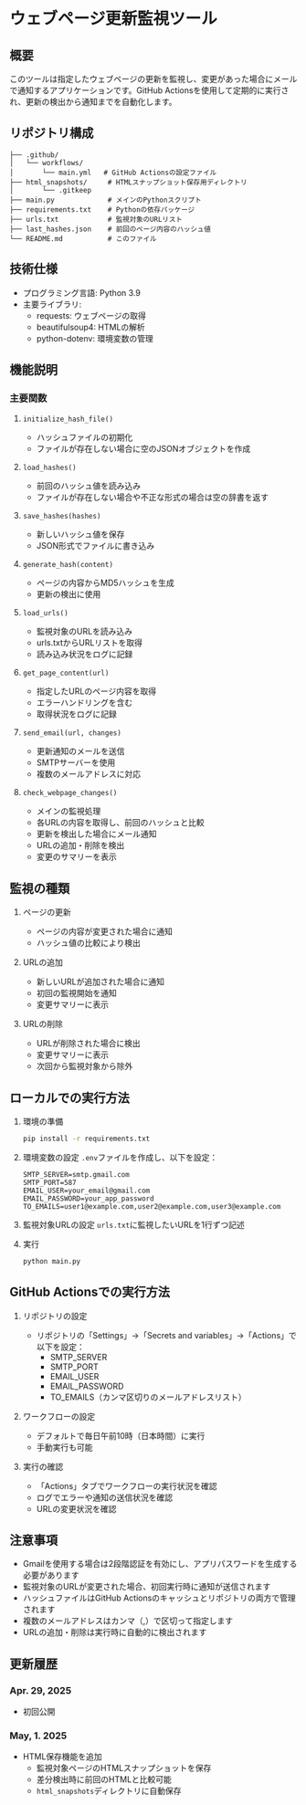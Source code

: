 # ウェブページ更新監視ツール

## 概要
このツールは指定したウェブページの更新を監視し、変更があった場合にメールで通知するアプリケーションです。GitHub Actionsを使用して定期的に実行され、更新の検出から通知までを自動化します。

## リポジトリ構成
```
├── .github/
│   └── workflows/
│       └── main.yml   # GitHub Actionsの設定ファイル
├── html_snapshots/     # HTMLスナップショット保存用ディレクトリ
│       └── .gitkeep     
├── main.py             # メインのPythonスクリプト
├── requirements.txt    # Pythonの依存パッケージ
├── urls.txt            # 監視対象のURLリスト
├── last_hashes.json    # 前回のページ内容のハッシュ値
└── README.md           # このファイル
```

## 技術仕様
- プログラミング言語: Python 3.9
- 主要ライブラリ:
  - requests: ウェブページの取得
  - beautifulsoup4: HTMLの解析
  - python-dotenv: 環境変数の管理

## 機能説明
### 主要関数
1. `initialize_hash_file()`
   - ハッシュファイルの初期化
   - ファイルが存在しない場合に空のJSONオブジェクトを作成

2. `load_hashes()`
   - 前回のハッシュ値を読み込み
   - ファイルが存在しない場合や不正な形式の場合は空の辞書を返す

3. `save_hashes(hashes)`
   - 新しいハッシュ値を保存
   - JSON形式でファイルに書き込み

4. `generate_hash(content)`
   - ページの内容からMD5ハッシュを生成
   - 更新の検出に使用

5. `load_urls()`
   - 監視対象のURLを読み込み
   - urls.txtからURLリストを取得
   - 読み込み状況をログに記録

6. `get_page_content(url)`
   - 指定したURLのページ内容を取得
   - エラーハンドリングを含む
   - 取得状況をログに記録

7. `send_email(url, changes)`
   - 更新通知のメールを送信
   - SMTPサーバーを使用
   - 複数のメールアドレスに対応

8. `check_webpage_changes()`
   - メインの監視処理
   - 各URLの内容を取得し、前回のハッシュと比較
   - 更新を検出した場合にメール通知
   - URLの追加・削除を検出
   - 変更のサマリーを表示

## 監視の種類
1. ページの更新
   - ページの内容が変更された場合に通知
   - ハッシュ値の比較により検出

2. URLの追加
   - 新しいURLが追加された場合に通知
   - 初回の監視開始を通知
   - 変更サマリーに表示

3. URLの削除
   - URLが削除された場合に検出
   - 変更サマリーに表示
   - 次回から監視対象から除外

## ローカルでの実行方法
1. 環境の準備
   ```bash
   pip install -r requirements.txt
   ```

2. 環境変数の設定
   `.env`ファイルを作成し、以下を設定：
   ```
   SMTP_SERVER=smtp.gmail.com
   SMTP_PORT=587
   EMAIL_USER=your_email@gmail.com
   EMAIL_PASSWORD=your_app_password
   TO_EMAILS=user1@example.com,user2@example.com,user3@example.com
   ```

3. 監視対象URLの設定
   `urls.txt`に監視したいURLを1行ずつ記述

4. 実行
   ```bash
   python main.py
   ```

## GitHub Actionsでの実行方法
1. リポジトリの設定
   - リポジトリの「Settings」→「Secrets and variables」→「Actions」で以下を設定：
     - SMTP_SERVER
     - SMTP_PORT
     - EMAIL_USER
     - EMAIL_PASSWORD
     - TO_EMAILS（カンマ区切りのメールアドレスリスト）

2. ワークフローの設定
   - デフォルトで毎日午前10時（日本時間）に実行
   - 手動実行も可能

3. 実行の確認
   - 「Actions」タブでワークフローの実行状況を確認
   - ログでエラーや通知の送信状況を確認
   - URLの変更状況を確認

## 注意事項
- Gmailを使用する場合は2段階認証を有効にし、アプリパスワードを生成する必要があります
- 監視対象のURLが変更された場合、初回実行時に通知が送信されます
- ハッシュファイルはGitHub Actionsのキャッシュとリポジトリの両方で管理されます
- 複数のメールアドレスはカンマ（,）で区切って指定します
- URLの追加・削除は実行時に自動的に検出されます 



## 更新履歴
### Apr. 29, 2025
- 初回公開

### May, 1. 2025
- HTML保存機能を追加
  - 監視対象ページのHTMLスナップショットを保存
  - 差分検出時に前回のHTMLと比較可能
  - `html_snapshots`ディレクトリに自動保存